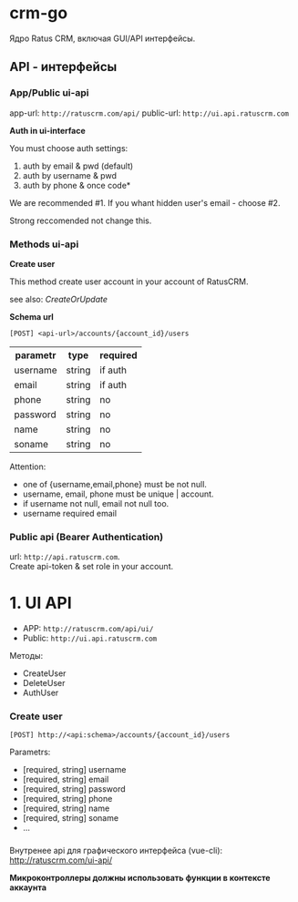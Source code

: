 # crm-go
Ядро Ratus CRM, включая GUI/API интерфейсы. 


## API - интерфейсы

### App/Public ui-api
app-url: `http://ratuscrm.com/api/`
public-url: `http://ui.api.ratuscrm.com`

**Auth in ui-interface**

You must choose auth settings: 
1. auth by email & pwd (default)
2. auth by username & pwd
3. auth by phone & once code*

We are recommended #1. If you whant hidden user's email - choose #2.

Strong reccomended not change this.

### Methods ui-api

**Create user**

This method create user account in your account of RatusCRM.

see also: *CreateOrUpdate*

**Schema url**

`[POST] <api-url>/accounts/{account_id}/users`

<table>
<tr>
<th>parametr</th>
<th>type</th>
<th>required</th>
</tr>
<tr>
<td>username</td>
<td>string</td>
<td>if auth</td>
</tr>
<tr>
<td>email</td>
<td>string</td>
<td>if auth</td>
</tr>
<tr>
<td>phone</td>
<td>string</td>
<td>no</td>
</tr>
<tr>
<td>password</td>
<td>string</td>
<td>no</td>
</tr>
<tr>
<td>name</td>
<td>string</td>
<td>no</td>
</tr>
<tr>
<td>soname</td>
<td>string</td>
<td>no</td>
</tr>
</table>


Attention: 
- one of {username,email,phone} must be not null.
- username, email, phone must be unique | account.
- if username not null, email not null too.
- username required email

### Public api (Bearer Authentication)
url: `http://api.ratuscrm.com`.<br>
Create api-token & set role in your account.

# 1. UI API

- APP: `http://ratuscrm.com/api/ui/`
- Public: `http://ui.api.ratuscrm.com`

Методы:
- CreateUser
- DeleteUser
- AuthUser

### Create user
`[POST] http://<api:schema>/accounts/{account_id}/users`

Parametrs:
- [required, string] username
- [required, string] email
- [required, string] password
- [required, string] phone
- [required, string] name
- [required, string] soname
- ...

### 

Внутренее api для графического интерфейса (vue-cli):
http://ratuscrm.com/ui-api/


**Микроконтроллеры должны использовать функции в контексте аккаунта**
